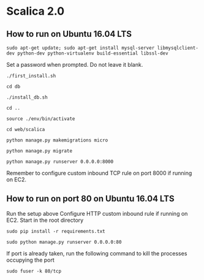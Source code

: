 # Scalica 2.0

## How to run on Ubuntu 16.04 LTS
```
sudo apt-get update; sudo apt-get install mysql-server libmysqlclient-dev python-dev python-virtualenv build-essential libssl-dev
```
Set a password when prompted. Do not leave it blank.
```
./first_install.sh

cd db

./install_db.sh

cd ..

source ./env/bin/activate

cd web/scalica

python manage.py makemigrations micro

python manage.py migrate

python manage.py runserver 0.0.0.0:8000
```
Remember to configure custom inbound TCP rule on port 8000 if running on EC2. 

## How to run on port 80 on Ubuntu 16.04 LTS
Run the setup above
Configure HTTP custom inbound rule if running on EC2.
Start in the root directory
```
sudo pip install -r requirements.txt

sudo python manage.py runserver 0.0.0.0:80
```
If port is already taken, run the following command to kill the processes occupying the port
```
sudo fuser -k 80/tcp
```
